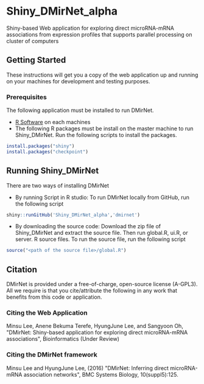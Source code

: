 # Shiny_DMirNet_alpha
Shiny-based Web application for exploring direct microRNA-mRNA associations from expression profiles that supports parallel processing on cluster of computers
## Getting Started
These instructions will get you a copy of the web application up and running on your machines for development and testing purposes.
### Prerequisites
The following application must be installed to run DMirNet.
* [R Software](https://cran.r-project.org/) on each machines
* The following R packages must be install on the master machine to run Shiny_DMirNet. Run the following scripts to install the packages.
```R
install.packages("shiny")
install.packages("checkpoint")
```
## Running Shiny_DMirNet
There are two ways of installing DMirNet
* By running Script in R studio: To run DMirNet locally from GitHub, run the following script
```R
shiny::runGitHub('Shiny_DMirNet_alpha','dmirnet')
```
* By downloading the source code: Download the zip file of Shiny_DMirNet and extract the source file. Then run global.R, ui.R, or server. R source files. To run the source file, run the following script
```R
source("<path of the source file>/global.R")
```

## Citation
DMirNet is provided under a free-of-charge, open-source license (A-GPL3). All we require is that you cite/attribute the following in any work that benefits from this code or application.
### Citing the Web Application
Minsu Lee, Anene Bekuma Terefe, HyungJune Lee, and Sangyoon Oh, "DMirNet: Shiny-based application for exploring direct microRNA-mRNA associations", Bioinformatics (Under Review)
### Citing the DMirNet framework 
Minsu Lee and HyungJune Lee, (2016) "DMirNet: Inferring direct microRNA-mRNA association networks", BMC Systems Biology, 10(suppl5):125. 

